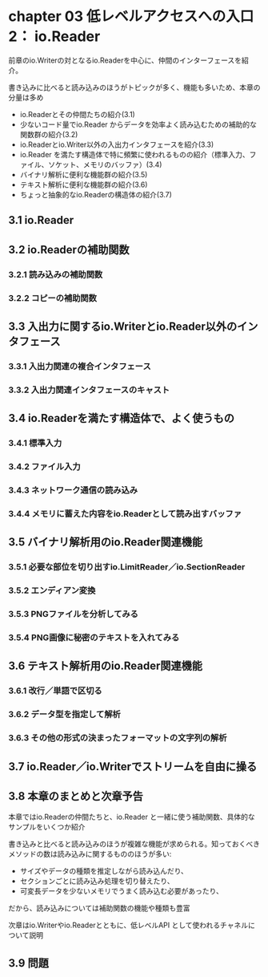 # chapter 03 低レベルアクセスへの入口2： io.Reader

前章のio.Writerの対となるio.Readerを中心に、仲間のインターフェースを紹介。

書き込みに比べると読み込みのほうがトピックが多く、機能も多いため、本章の分量は多め

- io.Readerとその仲間たちの紹介(3.1)
- 少ないコード量でio.Reader からデータを効率よく読み込むための補助的な関数群の紹介(3.2)
- io.Readerとio.Writer以外の入出力インタフェースを紹介(3.3)
- io.Reader を満たす構造体で特に頻繁に使われるものの紹介（標準入力、ファイル、ソケット、メモリのバッファ）(3.4)
- バイナリ解析に便利な機能群の紹介(3.5)
- テキスト解析に便利な機能群の紹介(3.6)
- ちょっと抽象的なio.Readerの構造体の紹介(3.7)

## 3.1 io.Reader

## 3.2 io.Readerの補助関数

### 3.2.1 読み込みの補助関数

### 3.2.2 コピーの補助関数

## 3.3 入出力に関するio.Writerとio.Reader以外のインタフェース

### 3.3.1 入出力関連の複合インタフェース

### 3.3.2 入出力関連インタフェースのキャスト

## 3.4 io.Readerを満たす構造体で、よく使うもの

### 3.4.1 標準入力

### 3.4.2 ファイル入力

### 3.4.3 ネットワーク通信の読み込み

### 3.4.4 メモリに蓄えた内容をio.Readerとして読み出すバッファ

## 3.5 バイナリ解析用のio.Reader関連機能

### 3.5.1 必要な部位を切り出すio.LimitReader／io.SectionReader

### 3.5.2 エンディアン変換

### 3.5.3 PNGファイルを分析してみる

### 3.5.4 PNG画像に秘密のテキストを入れてみる

## 3.6 テキスト解析用のio.Reader関連機能

### 3.6.1 改行／単語で区切る

### 3.6.2 データ型を指定して解析

### 3.6.3 その他の形式の決まったフォーマットの文字列の解析

## 3.7 io.Reader／io.Writerでストリームを自由に操る

## 3.8 本章のまとめと次章予告

本章ではio.Readerの仲間たちと、io.Reader と一緒に使う補助関数、具体的なサンプルをいくつか紹介

書き込みと比べると読み込みのほうが複雑な機能が求められる。知っておくべきメソッドの数は読み込みに関するもののほうが多い:

- サイズやデータの種類を推定しながら読み込んだり、
- セクションごとに読み込み処理を切り替えたり、
- 可変長データを少ないメモリでうまく読み込む必要があったり、

だから、読み込みについては補助関数の機能や種類も豊富

次章はio.Writerやio.Readerとともに、低レベルAPI として使われるチャネルについて説明

## 3.9 問題
